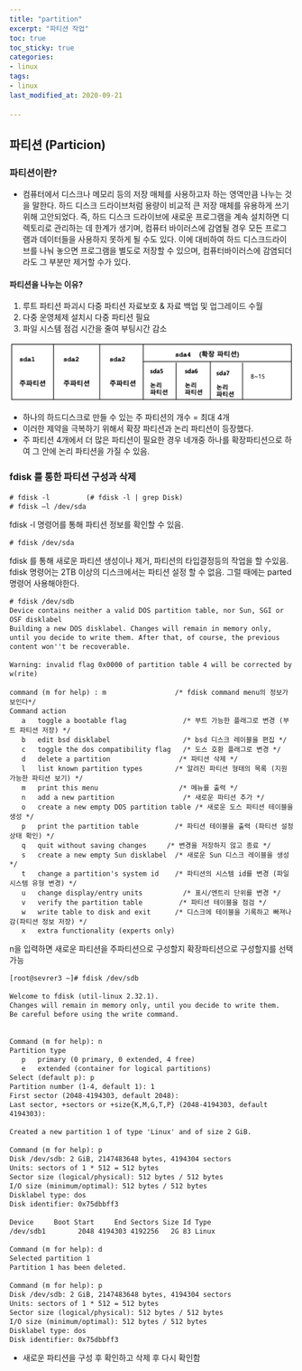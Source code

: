 ```yaml
---
title: "partition"
excerpt: "파티션 작업"
toc: true
toc_sticky: true
categories:
- linux
tags:
- linux
last_modified_at: 2020-09-21

---
```

## 파티션 (Particion)
### 파티션이란?
* 컴퓨터에서 디스크나 메모리 등의 저장 매체를 사용하고자 하는 영역만큼 나누는 것을 말한다.
 하드 디스크 드라이브처럼 용량이 비교적 큰 저장 매체를 유용하게 쓰기 위해 고안되었다. 즉, 하드 디스크 드라이브에 새로운 프로그램을 계속 설치하면 디렉토리로 관리하는 데 한계가 생기며, 컴퓨터 바이러스에 감염될 경우 모든 프로그램과 데이터들을 사용하지 못하게 될 수도 있다. 이에 대비하여 하드 디스크드라이브를 나눠 놓으면 프로그램을 별도로 저장할 수 있으며, 컴퓨터바이러스에 감염되더라도 그 부분만 제거할 수가 있다.

#### 파티션을 나누는 이유?
 1. 루트 파티션 파괴시 다중 파티션 자료보호 & 자료 백업 및 업그레이드 수월
 2. 다중 운영체제 설치시 다중 파티션 필요
 3. 파일 시스템 점검 시간을 줄여 부팅시간 감소

![](https://github.com/tryingsunwoo/tryingsunwoo.github.io/blob/master/assets/image/partition/Partition.PNG?raw=true)
* 하나의 하드디스크로 만들 수 있는 주 파티션의 개수 = 최대 4개
* 이러한 제약을 극복하기 위해서 확장 파티션과 논리 파티션이 등장했다.
* 주 파티션 4개에서 더 많은 파티션이 필요한 경우 네개중 하나를 확장파티션으로 하여 그 안에 논리 파티션을 가질 수 있음.

### fdisk 를 통한 파티션 구성과 삭제
```console
# fdisk -l         (# fdisk -l | grep Disk)
# fdisk –l /dev/sda 
```
fdisk -l 명령어를 통해 파티션 정보를 확인할 수 있음.

```console
# fdisk /dev/sda
```
fdisk 를 통해 새로운 파티션 생성이나 제거, 파티션의 타입결정등의 작업을 할 수있음.
fdisk 명령어는 2TB 이상의 디스크에서는 파티션 설정 할 수 없음. 그럴 때에는 parted 명령어 사용해야한다.
```console
# fdisk /dev/sdb
Device contains neither a valid DOS partition table, nor Sun, SGI or OSF disklabel
Building a new DOS disklabel. Changes will remain in memory only,
until you decide to write them. After that, of course, the previous
content won''t be recoverable.

Warning: invalid flag 0x0000 of partition table 4 will be corrected by w(rite)

command (m for help) : m                 /* fdisk command menu의 정보가 보인다*/
Command action
   a   toggle a bootable flag              /* 부트 가능한 플래그로 변경 (부트 파티션 저장) */
   b   edit bsd disklabel                  /* bsd 디스크 레이블을 편집 */
   c   toggle the dos compatibility flag   /* 도스 호환 플래그로 변경 */
   d   delete a partition                 /* 파티션 삭제 */
   l   list known partition types        /* 알려진 파티션 형태의 목록 (지원 가능한 파티션 보기) */
   m   print this menu                    /* 메뉴를 출력 */
   n   add a new partition                 /* 새로운 파티션 추가 */
   o   create a new empty DOS partition table /* 새로운 도스 파티션 테이블을 생성 */
   p   print the partition table         /* 파티션 테이블을 출력 (파티션 설정 상태 확인) */
   q   quit without saving changes     /* 변경을 저장하지 않고 종료 */
   s   create a new empty Sun disklabel  /* 새로운 Sun 디스크 레이블을 생성 */
   t   change a partition's system id    /* 파티션의 시스템 id를 변경 (파일 시스템 유형 변경) */
   u   change display/entry units          /* 표시/엔트리 단위를 변경 */
   v   verify the partition table         /* 파티션 테이블을 점검 */
   w   write table to disk and exit      /* 디스크에 테이블을 기록하고 빠져나감(파티션 정보 저장) */
   x   extra functionality (experts only)
   ```
n을 입력하면 새로운 파티션을 주파티션으로 구성할지 확장파티션으로 구성할지를 선택 가능
```console
[root@sevrer3 ~]# fdisk /dev/sdb

Welcome to fdisk (util-linux 2.32.1).
Changes will remain in memory only, until you decide to write them.
Be careful before using the write command.


Command (m for help): n
Partition type
   p   primary (0 primary, 0 extended, 4 free)
   e   extended (container for logical partitions)
Select (default p): p
Partition number (1-4, default 1): 1
First sector (2048-4194303, default 2048):
Last sector, +sectors or +size{K,M,G,T,P} (2048-4194303, default 4194303):

Created a new partition 1 of type 'Linux' and of size 2 GiB.

Command (m for help): p
Disk /dev/sdb: 2 GiB, 2147483648 bytes, 4194304 sectors
Units: sectors of 1 * 512 = 512 bytes
Sector size (logical/physical): 512 bytes / 512 bytes
I/O size (minimum/optimal): 512 bytes / 512 bytes
Disklabel type: dos
Disk identifier: 0x75dbbff3

Device     Boot Start     End Sectors Size Id Type
/dev/sdb1        2048 4194303 4192256   2G 83 Linux

Command (m for help): d
Selected partition 1
Partition 1 has been deleted.

Command (m for help): p
Disk /dev/sdb: 2 GiB, 2147483648 bytes, 4194304 sectors
Units: sectors of 1 * 512 = 512 bytes
Sector size (logical/physical): 512 bytes / 512 bytes
I/O size (minimum/optimal): 512 bytes / 512 bytes
Disklabel type: dos
Disk identifier: 0x75dbbff3
```
* 새로운 파티션을 구성 후 확인하고 삭제 후 다시 확인함




